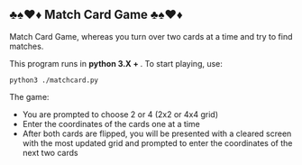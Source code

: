 ## ♣️♠️♥️♦️ Match Card Game ♣️♠️♥️♦️

Match Card Game, whereas you turn over two cards at a time and try to find matches.

This program runs in <b>python 3.X + </b>. To start playing, use:

`python3 ./matchcard.py`

The game:
- You are prompted to choose 2 or 4 (2x2 or 4x4 grid)
- Enter the coordinates of the cards one at a time
- After both cards are flipped, you will be presented with a cleared screen with the most updated grid and prompted to enter the coordinates of the next two cards
